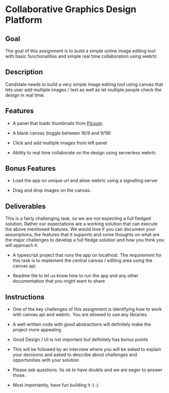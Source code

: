 # Collaborative Graphics Design Platform

## Goal
The goal of this assignment is to build a simple online image editing tool with basic functionalities and simple real time collaboration using webrtc

## Description

Candidate needs to build a very simple image editing tool using canvas that lets user add multiple images / text as well as let multiple people check the design in real time.

## Features

- A panel that loads thumbnails from [Picsum](https://picsum.photos/v2/list).

- A blank canvas (toggle between 16/9 and 9/16)

- Click and add multiple images from left panel

- Ability to real time collaborate on the design using serverless webrtc

## Bonus Features

- Load the app on unique url and allow webrtc using a signalling server

- Drag and drop images on the canvas.


## Deliverables

This is a fairly challenging task, so we are not expecting a full fledged solution. Rather our expectations are a working solution that can execute the above mentioned features. We would love if you can document your assumptions, the features that it supports and some thoughts on what are the major challenges to develop a full fledge solution and how you think you will approach it.

- A typescript project that runs the app on localhost. The requirement for this task is to implement the central canvas / editing area using the canvas api.

- Readme file to let us know how to run the app and any other documentation that you might want to share

## Instructions

- One of the key challenges of this assignment is identifying how to work with canvas api and webrtc. You are allowed to use any libraries.

- A well written code with good abstractions will definitely make the project more appealing

- Good Design / UI is not important but definitely has bonus points

- This will be followed by an interview where you will be asked to explain your decisions and asked to describe about challenges and opportunities with your solution

- Please ask questions. Its ok to have doubts and we are eager to answer those.

- Most importantly, have fun building it :) :)
